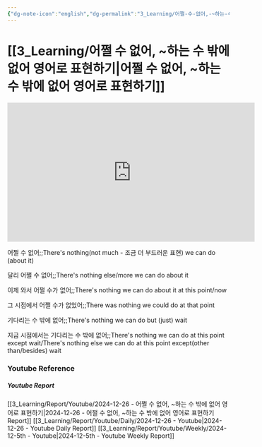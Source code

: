 ```yaml
---
{"dg-note-icon":"english","dg-permalink":"3_Learning/어쩔-수-없어,-~하는-수-밖에-없어-영어로-표현하기","created-date":"2024-12-26 11:50:40 pm","date":"2024-12-26","type":"youtube","tags":["youtube","english","flashcards"],"aliases":null,"youtuber":"빨모쌤","channelName":"라이브 아카데미","link":"https://www.youtube.com/watch?v=yhAhbGK901w","img":"https://img.youtube.com/vi/yhAhbGK901w/0.jpg","dg-publish":true,"permalink":"/3_Learning/어쩔-수-없어,-~하는-수-밖에-없어-영어로-표현하기/","dgPassFrontmatter":true,"noteIcon":"english"}
---
```


# [[3_Learning/어쩔 수 없어, ~하는 수 밖에 없어 영어로 표현하기\|어쩔 수 없어, ~하는 수 밖에 없어 영어로 표현하기]]


<div class="container-root"><span></span></div><div><div class="container-root"><iframe width="560" height="315" src="https://www.youtube.com/embed/yhAhbGK901w" title="YouTube video player" frameborder="0" allow="accelerometer; autoplay; clipboard-write; encrypted-media; gyroscope; picture-in-picture; web-share" allowfullscreen=""></iframe></div></div>

어쩔 수 없어;;There's nothing(not much - 조금 더 부드러운 표현) we can do (about it)
<!--SR:!2025-01-21,16,290-->
달리 어쩔 수 없어;;There's nothing else/more we can do about it
<!--SR:!2025-01-21,12,270-->
이제 와서 어쩔 수가 없어;;There's nothing we can do about it at this point/now
<!--SR:!2025-03-05,46,294-->
그 시점에서 어쩔 수가 없었어;;There was nothing we could do at that point
<!--SR:!2025-01-24,15,294-->
기다리는 수 밖에 없어;;There's nothing we can do but (just) wait
<!--SR:!2025-01-19,14,290-->
지금 시점에서는 기다리는 수 밖에 없어;;There's nothing we can do at this point except wait/There's nothing else we can do at this point except(other than/besides) wait
<!--SR:!2025-01-22,16,290-->













### Youtube Reference
##### Youtube Report
[[3_Learning/Report/Youtube/2024-12-26 - 어쩔 수 없어, ~하는 수 밖에 없어 영어로 표현하기\|2024-12-26 - 어쩔 수 없어, ~하는 수 밖에 없어 영어로 표현하기 Report]]
[[3_Learning/Report/Youtube/Daily/2024-12-26 - Youtube\|2024-12-26 - Youtube Daily Report]]
[[3_Learning/Report/Youtube/Weekly/2024-12-5th - Youtube\|2024-12-5th - Youtube Weekly Report]]

